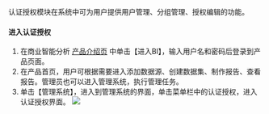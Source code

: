 认证授权模块在系统中可为用户提供用户管理、分组管理、授权编辑的功能。

#### 进入认证授权
1. 在商业智能分析 [产品介绍页](https://cloud.tencent.com/product/bi) 中单击【进入BI】，输入用户名和密码后登录到产品页面。
2. 在产品首页，用户可根据需要进入添加数据源、创建数据集、制作报告、查看报告。管理员也可以进入管理系统，执行管理任务。
3. 单击【管理系统】，进入到管理系统的界面，单击菜单栏中的认证授权，进入认证授权界面。
![](https://main.qcloudimg.com/raw/47654921c92612d973047c2fd46ebb11.png)
